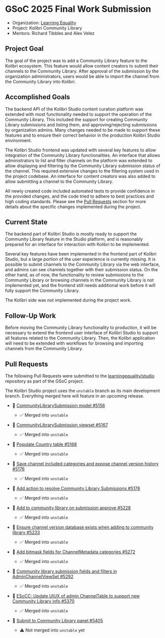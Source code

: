 # GSoC 2025 Final Work Submission

- Organization: [Learning Equality](https://learningequality.org/)
- Project: Kolibri Community Library
- Mentors: Richard Tibbles and Alex Velez

## Project Goal

The goal of the project was to add a Community Library feature to the Kolibri ecosystem. This feature would allow content creators to submit their channels
to the Community Library. After approval of the submission by the organization administrators, users would be able
to import the channel from the Community Library into Kolibri.

## Accomplished Goals

The backend API of the Kolibri Studio content curation platform was extended with most functionality needed to support
the operation of the Community Library. This included the support for creating Community Library submissions
and listing them, and approving/rejecting submissions by organization admins. Many changes needed to be made to 
support these features and to ensure their correct behavior in the production Kolibri Studio environment.

The Kolibri Studio frontend was updated with several key features to allow integration of the Community Library functionalities.
An interface that allows administrators to list and filter channels on the platform was extended to allow displaying and filtering
by the Community Library submission status of the channel.
This required extensive changes to the filtering system used in the project codebase. An interface for content creators
was also added to allow submitting a channel to the Community Library.

All newly created code included automated tests to provide confidence in the provided changes, and the code
tried to adhere to best practices and high coding standards.
Please see the [Pull Requests](#pull-requests) section for more details about the specific changes implemented during the project.

## Current State

The backend part of Kolibri Studio is mostly ready to support the Community Library feature in the Studio platform, and is
reasonably prepared for an interface for interaction with Kolibri to be implemented.

Several key features have been implemented in the frontend part of Kolibri Studio, but a large portion of the user experience
is currently missing. It is possible to submit channels to the Community Library via the web interface, and admins can see
channels together with their submission status. On the other hand, as of now, the functionality to review submissions to the
Community Library or browsing channels in the Community Library is not implemented yet, and the frontend still needs additional
work before it will fully support the Community Library.

The Kolibri side was not implemented during the project work.

## Follow-Up Work

Before moving the Community Library functionality to production, it will be necessary to extend the frontend user interface
of Kolibri Studio to support all features related to the Community Library. Then, the Kolibri application
will need to be extended with workflows for browsing and importing channels from the Community Library.

## Pull Requests

The following Pull Requests were submitted to the [learningequality/studio](https://github.com/learningequality/studio) repository as part of the GSoC project.

The Kolibri Studio project uses the `unstable` branch as its main development branch. Everything merged here will feature in an upcoming release.

- 🔀 [CommunityLibrarySubmission model #5156](https://github.com/learningequality/studio/pull/5156)
  - ✅ Merged into `unstable`
    
- 🔀 [CommunityLibrarySubmission viewset #5167](https://github.com/learningequality/studio/pull/5167)
  - ✅ Merged into `unstable`
    
- 🔀 [Populate Country table #5168](https://github.com/learningequality/studio/pull/5168)
  - ✅ Merged into `unstable`
    
- 🔀 [Save channel included categories and expose channel version history #5176](https://github.com/learningequality/studio/pull/5176)
  - ✅ Merged into `unstable`
    
- 🔀 [Add action to resolve Community Library Submissions #5178](https://github.com/learningequality/studio/pull/5178)
  - ✅ Merged into `unstable`

- 🔀 [Add to community library on submission approve #5228](https://github.com/learningequality/studio/pull/5228)
  - ✅ Merged into `unstable`

- 🔀 [Ensure channel version database exists when adding to community library #5233](https://github.com/learningequality/studio/pull/5233)
  - ✅ Merged into `unstable`

- 🔀 [Add bitmask fields for ChannelMetadata categories #5272](https://github.com/learningequality/studio/pull/5272)
  - ✅ Merged into `unstable`

- 🔀 [Community library submission fields and filters in AdminChannelViewSet #5292](https://github.com/learningequality/studio/pull/5292)
  - ✅ Merged into `unstable`

- 🔀 [ESoCC: Update UIUX of admin ChannelTable to support new Community Library info #5370](https://github.com/learningequality/studio/pull/5370)
  - ✅ Merged into `unstable`

- 🔀 [Submit to Community Library panel #5405](https://github.com/learningequality/studio/pull/5405)
  - ⚠️ Not merged into `unstable` yet
